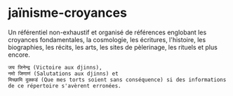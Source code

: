 # jaïnisme-croyances
Un référentiel non-exhaustif et organisé de références englobant les croyances fondamentales, la cosmologie, les écritures, l'histoire, les biographies, les récits, les arts, les sites de pèlerinage, les rituels et plus encore.

```
जय जिनेन्द्र (Victoire aux djinns),
नमो जिणाणं (Salutations aux djinns) et
मिच्छामि दुक्कडं (Que mes torts soient sans conséquence) si des informations de ce répertoire s'avèrent erronées.
```
